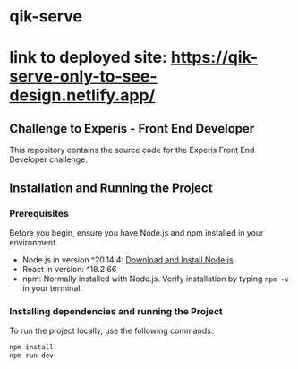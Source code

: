 # qik-serve

# link to deployed site: https://qik-serve-only-to-see-design.netlify.app/

## Challenge to Experis - Front End Developer

This repository contains the source code for the Experis Front End Developer challenge.

## Installation and Running the Project

### Prerequisites

Before you begin, ensure you have Node.js and npm installed in your environment.

- Node.js in version ^20.14.4: [Download and Install Node.js](https://nodejs.org/)
- React in version: ^18.2.66
- npm: Normally installed with Node.js. Verify installation by typing `npm -v` in your terminal.

### Installing dependencies and running the Project

To run the project locally, use the following commands:

```bash
npm install
npm run dev

